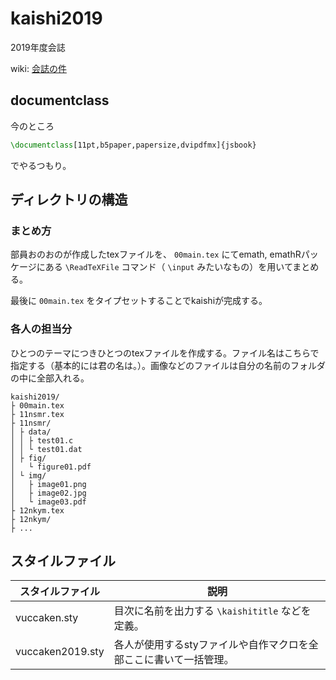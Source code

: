 # kaishi2019
2019年度会誌

wiki: [会誌の件](https://github.com/vuccaken/kaishi2019/wiki/会誌の件)

## documentclass

今のところ

```latex
\documentclass[11pt,b5paper,papersize,dvipdfmx]{jsbook}
```

でやるつもり。

## ディレクトリの構造

### まとめ方

部員おのおのが作成したtexファイルを、 `00main.tex` にてemath, emathRパッケージにある `\ReadTeXFile` コマンド（ `\input` みたいなもの）を用いてまとめる。

最後に `00main.tex` をタイプセットすることでkaishiが完成する。

### 各人の担当分

ひとつのテーマにつきひとつのtexファイルを作成する。ファイル名はこちらで指定する（基本的には君の名は。）。画像などのファイルは自分の名前のフォルダの中に全部入れる。

```
kaishi2019/
├ 00main.tex
├ 11nsmr.tex
├ 11nsmr/
│ ├ data/
│ │ ├ test01.c
│ │ └ test01.dat
│ ├ fig/
│   └ figure01.pdf
│ └ img/
│   ├ image01.png
│   ├ image02.jpg
│   └ image03.pdf
├ 12nkym.tex
├ 12nkym/
├ ...
```

## スタイルファイル

| スタイルファイル | 説明                                                         |
| ---------------- | ------------------------------------------------------------ |
| vuccaken.sty     | 目次に名前を出力する `\kaishititle` などを定義。             |
| vuccaken2019.sty | 各人が使用するstyファイルや自作マクロを全部ここに書いて一括管理。 |

